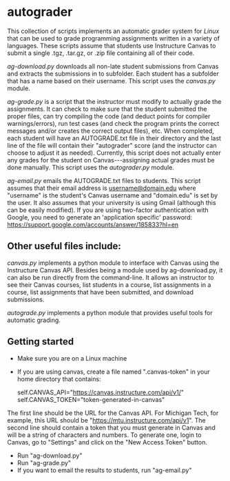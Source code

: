 autograder
==========

This collection of scripts implements an automatic grader system for *Linux* that can be used to grade programming assignments written in a variety of languages. These scripts assume that students use Instructure Canvas to submit a single .tgz, .tar.gz, or .zip file containing all of their code.

*ag-download.py* downloads all non-late student submissions from Canvas and extracts the submissions in to subfolder. Each student has a subfolder that has a name based on their username. This script uses the *canvas.py* module.

*ag-grade.py* is a script that the instructor must modify to actually grade the assignments. It can check to make sure that the student submitted the proper files, can try compiling the code (and deduct points for compiler warnings/errors), run test cases (and check the program prints the correct messages and/or creates the correct output files), etc. When completed, each student will have an AUTOGRADE.txt file in their directory and the last line of the file will contain their "autograder" score (and the instructor can choose to adjust it as needed). Currently, this script does not actually enter any grades for the student on Canvas---assigning actual grades must be done manually. This script uses the *autograder.py* module.

*ag-email.py* emails the AUTOGRADE.txt files to students. This script assumes that their email address is username@domain.edu where "username" is the student's Canvas username and "domain.edu" is set by the user. It also assumes that your university is using Gmail (although this can be easily modified). If you are using two-factor authentication with Google, you need to generate an 'application specific' password: https://support.google.com/accounts/answer/185833?hl=en

Other useful files include:
------------------------------

*canvas.py* implements a python module to interface with Canvas using the Instructure Canvas API. Besides being a module used by ag-download.py, it can also be run directly from the command-line. It allows an instructor to see their Canvas courses, list students in a course, list assignments in a course, list assignments that have been submitted, and download submissions.

*autograde.py* implements a python module that provides useful tools for automatic grading.


Getting started
------------------------------

* Make sure you are on a Linux machine
* If you are using canvas, create a file named ".canvas-token" in your home directory that contains:

    self.CANVAS_API="https://canvas.instructure.com/api/v1/"
    self.CANVAS_TOKEN="token-generated-in-canvas"


The first line should be the URL for the Canvas API. For Michigan Tech, for example, this URL should be "https://mtu.instructure.com/api/v1". The second line should contain a token that you must generate in Canvas and will be a string of characters and numbers. To generate one, login to Canvas, go to "Settings" and click on the "New Access Token" button.

* Run "ag-download.py"
* Run "ag-grade.py"
* If you want to email the results to students, run "ag-email.py"
